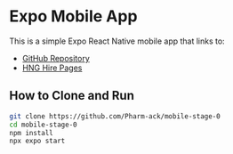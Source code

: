 # Expo Mobile App

This is a simple Expo React Native mobile app that links to:

- [GitHub Repository](https://github.com/Pharm-ack/mobile-stage-0)
- [HNG Hire Pages](https://hng.tech/hire)

## How to Clone and Run

```bash
git clone https://github.com/Pharm-ack/mobile-stage-0
cd mobile-stage-0
npm install
npx expo start
```
